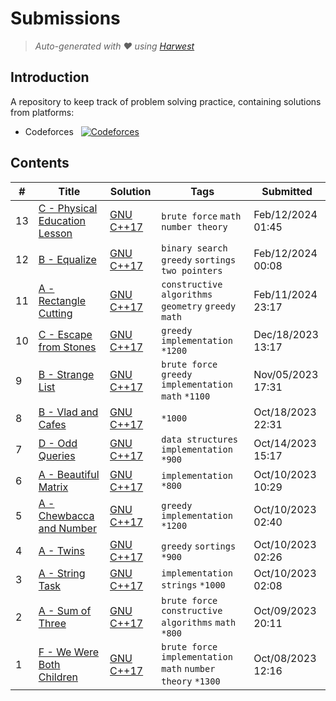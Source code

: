 Submissions
======================
> *Auto-generated with ❤ using [Harwest](https://github.com/nileshsah/harwest-tool)*

## Introduction

A repository to keep track of problem solving practice, containing solutions from platforms:
* Codeforces &nbsp; [![Codeforces](https://run.kaist.ac.kr/badges/codeforces/rk972006.svg)](https://codeforces.com/profile/rk972006)


## Contents

| # | Title | Solution | Tags | Submitted |
|---| ----- | -------- | ---- | --------- |
13 | [C - Physical Education Lesson](https://codeforces.com/contest/1928/problem/C) | [GNU C++17](./codeforces/1928/C.cpp) | `brute force` `math` `number theory` | Feb/12/2024 01:45 | 
12 | [B - Equalize](https://codeforces.com/contest/1928/problem/B) | [GNU C++17](./codeforces/1928/B.cpp) | `binary search` `greedy` `sortings` `two pointers` | Feb/12/2024 00:08 | 
11 | [A - Rectangle Cutting](https://codeforces.com/contest/1928/problem/A) | [GNU C++17](./codeforces/1928/A.cpp) | `constructive algorithms` `geometry` `greedy` `math` | Feb/11/2024 23:17 | 
10 | [C - Escape from Stones](https://codeforces.com/contest/265/problem/C) | [GNU C++17](./codeforces/265/C.cpp) | `greedy` `implementation` `*1200` | Dec/18/2023 13:17 | 
9 | [B - Strange List](https://codeforces.com/contest/1471/problem/B) | [GNU C++17](./codeforces/1471/B.cpp) | `brute force` `greedy` `implementation` `math` `*1100` | Nov/05/2023 17:31 | 
8 | [B - Vlad and Cafes](https://codeforces.com/contest/886/problem/B) | [GNU C++17](./codeforces/886/B.cpp) | `*1000` | Oct/18/2023 22:31 | 
7 | [D - Odd Queries](https://codeforces.com/contest/1807/problem/D) | [GNU C++17](./codeforces/1807/D.cpp) | `data structures` `implementation` `*900` | Oct/14/2023 15:17 | 
6 | [A - Beautiful Matrix](https://codeforces.com/contest/263/problem/A) | [GNU C++17](./codeforces/263/A.cpp) | `implementation` `*800` | Oct/10/2023 10:29 | 
5 | [A - Chewbaсca and Number](https://codeforces.com/contest/514/problem/A) | [GNU C++17](./codeforces/514/A.cpp) | `greedy` `implementation` `*1200` | Oct/10/2023 02:40 | 
4 | [A - Twins](https://codeforces.com/contest/160/problem/A) | [GNU C++17](./codeforces/160/A.cpp) | `greedy` `sortings` `*900` | Oct/10/2023 02:26 | 
3 | [A - String Task](https://codeforces.com/contest/118/problem/A) | [GNU C++17](./codeforces/118/A.cpp) | `implementation` `strings` `*1000` | Oct/10/2023 02:08 | 
2 | [A - Sum of Three](https://codeforces.com/contest/1886/problem/A) | [GNU C++17](./codeforces/1886/A.cpp) | `brute force` `constructive algorithms` `math` `*800` | Oct/09/2023 20:11 | 
1 | [F - We Were Both Children](https://codeforces.com/contest/1850/problem/F) | [GNU C++17](./codeforces/1850/F.cpp) | `brute force` `implementation` `math` `number theory` `*1300` | Oct/08/2023 12:16 | 
